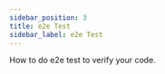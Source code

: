```yaml
---
sidebar_position: 3
title: e2e Test
sidebar_label: e2e Test
---
```


How to do e2e test to verify your code.
